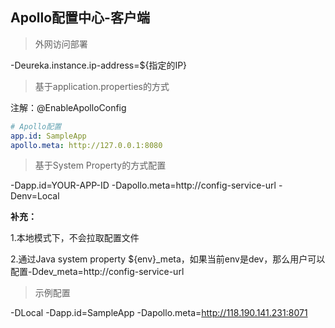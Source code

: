 ## Apollo配置中心-客户端

> 外网访问部署

-Deureka.instance.ip-address=${指定的IP}

> 基于application.properties的方式

注解：@EnableApolloConfig

```yaml
# Apollo配置
app.id: SampleApp
apollo.meta: http://127.0.0.1:8080
```

> 基于System Property的方式配置

-Dapp.id=YOUR-APP-ID
-Dapollo.meta=http://config-service-url
-Denv=Local

**补充：**

1.本地模式下，不会拉取配置文件

2.通过Java system property ${env}_meta，如果当前env是dev，那么用户可以配置-Ddev_meta=http://config-service-url

> 示例配置

-DLocal -Dapp.id=SampleApp -Dapollo.meta=http://118.190.141.231:8071